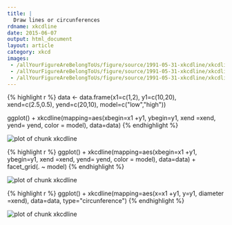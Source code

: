 ```yaml
---
title: |
  Draw lines or circunferences
rdname: xkcdline
date: 2015-06-07
output: html_document
layout: article
category: xkcd
images:
 - /allYourFigureAreBelongToUs/figure/source/1991-05-31-xkcdline/xkcdline-1.png
 - /allYourFigureAreBelongToUs/figure/source/1991-05-31-xkcdline/xkcdline-2.png
 - /allYourFigureAreBelongToUs/figure/source/1991-05-31-xkcdline/xkcdline-3.png
---
```





{% highlight r %}
data <- data.frame(x1=c(1,2), y1=c(10,20), xend=c(2.5,0.5),
yend=c(20,10), model=c("low","high"))

ggplot() + xkcdline(mapping=aes(xbegin=x1 +y1, ybegin=y1, xend =xend, yend= yend,
color = model), data=data)
{% endhighlight %}

![plot of chunk xkcdline](/allYourFigureAreBelongToUs/figure/source/1991-05-31-xkcdline/xkcdline-1.png) 

{% highlight r %}
ggplot() + xkcdline(mapping=aes(xbegin=x1 +y1, ybegin=y1, xend =xend, yend= yend,
color = model), data=data) + facet_grid(. ~ model)
{% endhighlight %}

![plot of chunk xkcdline](/allYourFigureAreBelongToUs/figure/source/1991-05-31-xkcdline/xkcdline-2.png) 

{% highlight r %}
ggplot() + xkcdline(mapping=aes(x=x1 +y1, y=y1, diameter =xend), data=data, type="circunference")
{% endhighlight %}

![plot of chunk xkcdline](/allYourFigureAreBelongToUs/figure/source/1991-05-31-xkcdline/xkcdline-3.png) 